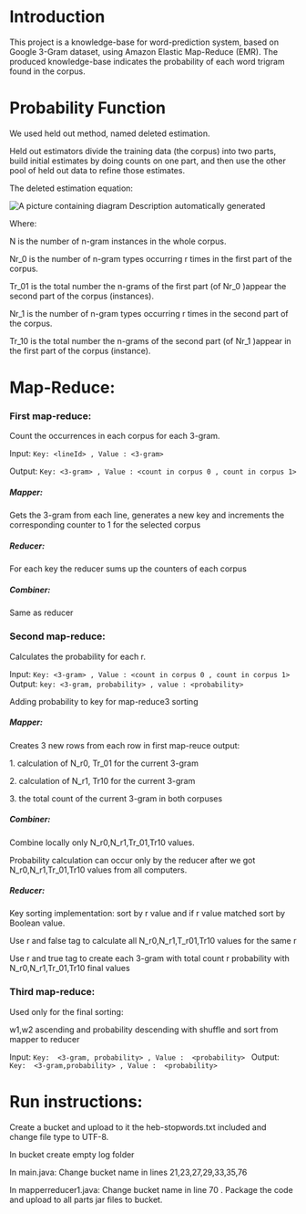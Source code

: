 # Introduction

This project is a knowledge-base for word-prediction
system, based on Google 3-Gram dataset, using Amazon Elastic Map-Reduce (EMR). The produced knowledge-base indicates the probability of each word trigram found in the corpus.

# Probability Function

We used held out method, named deleted estimation.

Held out estimators divide the training data (the corpus) into two
parts, build initial estimates by doing counts on one part, and then use the other pool of held out data to refine those estimates.

The deleted estimation equation:

![A picture containing diagram Description automatically
generated](./images/media/image1.png)

Where:

N is the number of n-gram instances in the whole corpus.

Nr_0 is the number of n-gram types occurring r times in the first part of the corpus.

Tr_01 is the total number the n-grams of the first part (of Nr_0 )appear the second part of the corpus (instances).

Nr_1 is the number of n-gram types occurring r times in the second part of the corpus.

Tr_10 is the total number the n-grams of the second part (of Nr_1 )appear in the first part of the corpus (instance).

# Map-Reduce:

### First map-reduce:

Count the occurrences in each corpus for each 3-gram.

Input:
`Key: <lineId> , Value : <3-gram>`

Output:
`Key: <3-gram> , Value : <count in corpus 0 , count in corpus 1>
`

#####  Mapper:

Gets the 3-gram from each line, generates a new key and increments the corresponding counter to 1 for the selected corpus


##### Reducer:

For each key the reducer sums up the counters of each corpus

##### Combiner:
Same as reducer

### Second map-reduce:

Calculates the probability for each r.

Input:
`Key: <3-gram> , Value : <count in corpus 0 , count in corpus 1>
`
Output:
`key: <3-gram, probability> , value : <probability>
`

Adding probability to key for map-reduce3 sorting

#####  Mapper:

Creates 3 new rows from each row in first map-reuce output:

1\. calculation of N_r0, Tr_01 for the current 3-gram

2\. calculation of N_r1, Tr10 for the current 3-gram

3\. the total count of the current 3-gram in both corpuses

##### Combiner:

Combine locally only N_r0,N_r1,Tr_01,Tr10 values.

Probability calculation can occur only by the reducer after we got
N_r0,N_r1,Tr_01,Tr10 values from all computers.

##### Reducer:

Key sorting implementation: sort by r value and if r value matched sort
by Boolean value.

Use r and false tag to calculate all N_r0,N_r1,T_r01,Tr10 values for the
same r

Use r and true tag to create each 3-gram with total count r probability
with N_r0,N_r1,Tr_01,Tr10 final values

### Third map-reduce:

Used only for the final sorting:

w1,w2 ascending and probability descending with shuffle and sort
from mapper to reducer

Input:
`Key:  <3-gram, probability> , Value :  <probability>
`
Output:
`Key:  <3-gram,probability> , Value :  <probability>
`

# Run instructions:

Create a bucket and upload to it the heb-stopwords.txt included and
change file type to UTF-8.

In bucket create empty log folder

In main.java:
Change bucket name in lines 21,23,27,29,33,35,76 

In mapperreducer1.java:
Change bucket name in line 70 .
Package the code and upload to all parts jar files to bucket.

